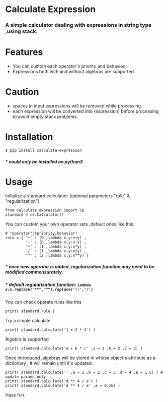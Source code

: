 # Calculate Expression
### A simple calculator dealing with expressions in string type ,using stack.

# Features

 - You can custom each operator's priority and behavior.
 - Expressions both with and without algebras are supported.
 
# Caution

 - spaces in input expressions will be removed while processing.
 - each expression will be converted into (expression) before processing to avoid empty stack problems.

# Installation

    $ pip install calculate-expression

#####   \* could only be installed on python3

# Usage

initialize a standard calculator:
(optional parameters "rule" & "regularization")

    from calculate_expression import ce
    standard = ce.Calculator()

You can custom your own operator sets ,default ones like this:

    # "operator":(priority,behavior)
    rule = { '+' : (0 ,lambda x,y:x+y) ,
             '-' : (0 ,lambda x,y:x-y) ,
             '*' : (1 ,lambda x,y:x*y) ,
             '/' : (1 ,lambda x,y:x/y) , 
             '^' : (2 ,lambda x,y:x**y) }

#####   \* once new operator is added ,regularization function may need to be modified commensurately.
#####   \* default regularization function: `lambda x:x.replace("**","^").replace('\\','/')`

You can check operate rules like this

    print( standard.rule )

Try a simple calculate

    print( standard.calculate('1 + 2 * 3') )

Algebra is supported

    print( standard.calculate('a + b * c' ,a = 1 ,b = 2 ,c = 3) )

Once introduced ,algebras will be stored in whose object's attribute as a dictionary ,
It will remain until it's updated.

    print( standard.calculate('' ,a = 1 ,b = 2 ,c = 3 ,d = 4 ,e = 1.6) ) # update params only 
    print( standard.calculate('d ** 4 / e') )
    print( standard.calculate('d ** 4 / e' ,e = 0.16) )

Have fun.
